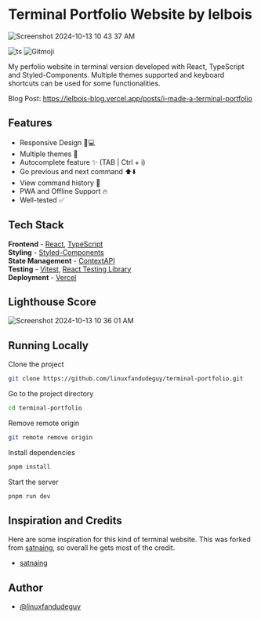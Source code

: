 # Terminal Portfolio Website by lelbois

![Screenshot 2024-10-13 10 43 37 AM](https://github.com/user-attachments/assets/e0a061ae-35de-4244-b294-6738a1a6a764)

![ts](https://badgen.net/badge/Built%20With/TypeScript/blue?style=flat-square)
![Gitmoji](https://img.shields.io/badge/gitmoji-%20😜%20😍-FFDD67.svg?style=flat-square)

My perfolio website in terminal version developed with React, TypeScript and Styled-Components. Multiple themes supported and keyboard shortcuts can be used for some functionalities.

Blog Post: https://lelbois-blog.vercel.app/posts/i-made-a-terminal-portfolio
## Features

- Responsive Design 📱💻
- Multiple themes 🎨
- Autocomplete feature ✨ (TAB | Ctrl + i)
- Go previous and next command ⬆️⬇️
- View command history 📖
- PWA and Offline Support 🔥
- Well-tested ✅

## Tech Stack

**Frontend** - [React](https://reactjs.org/), [TypeScript](https://www.typescriptlang.org/)  
**Styling** - [Styled-Components](https://styled-components.com/)  
**State Management** - [ContextAPI](https://reactjs.org/docs/context.html)  
**Testing** - [Vitest](https://vitest.dev/), [React Testing Library](https://testing-library.com/)  
**Deployment** - [Vercel](https://vercel.com/)


## Lighthouse Score

![Screenshot 2024-10-13 10 36 01 AM](https://github.com/user-attachments/assets/d06fcf81-b368-4a12-9732-0784f943d3f6)


## Running Locally

Clone the project

```bash
git clone https://github.com/linuxfandudeguy/terminal-portfolio.git
```

Go to the project directory

```bash
cd terminal-portfolio
```

Remove remote origin

```bash
git remote remove origin
```

Install dependencies

```bash
pnpm install
```

Start the server

```bash
pnpm run dev
```

## Inspiration and Credits

Here are some inspiration for this kind of terminal website. 
This was forked from [satnaing](https://terminal.satnaing.dev), so overall he gets most of the credit.

- [satnaing](https://terminal.satnaing.dev)

## Author

- [@linuxfandudeguy](https://lelbois.nekoweb.org)
